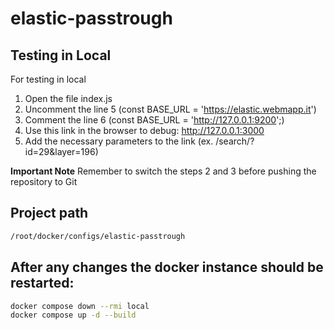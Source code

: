 # elastic-passtrough

## Testing in Local
For testing in local 
1. Open the file index.js
2. Uncomment the line 5 (const BASE_URL = 'https://elastic.webmapp.it')
3. Comment the line 6 (const BASE_URL = 'http://127.0.0.1:9200';)
4. Use this link in the browser to debug: http://127.0.0.1:3000
5. Add the necessary parameters to the link (ex. /search/?id=29&layer=196)

**Important Note**
Remember to switch the steps 2 and 3 before pushing the repository to Git


## Project path 
``` bash
/root/docker/configs/elastic-passtrough
```

## After any changes the docker instance should be restarted:
```bash
docker compose down --rmi local
docker compose up -d --build
```